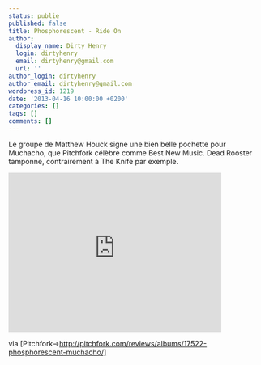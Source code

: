 ```yaml
---
status: publie
published: false
title: Phosphorescent - Ride On
author:
  display_name: Dirty Henry
  login: dirtyhenry
  email: dirtyhenry@gmail.com
  url: ''
author_login: dirtyhenry
author_email: dirtyhenry@gmail.com
wordpress_id: 1219
date: '2013-04-16 10:00:00 +0200'
categories: []
tags: []
comments: []
---
```

Le groupe de Matthew Houck signe une bien belle pochette pour Muchacho, que Pitchfork célèbre comme Best New Music. Dead Rooster tamponne, contrairement à The Knife par exemple.

<iframe width="420" height="315" src="http://www.youtube.com/embed/5NrM5IIyRm0" frameborder="0" allowfullscreen></iframe>

via [Pitchfork->http://pitchfork.com/reviews/albums/17522-phosphorescent-muchacho/]
